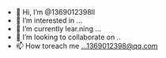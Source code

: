 - 👋 Hi, I’m @1369012398ll
- 👀 I’m interested in ...
- 🌱 I’m currently lear.ning ...
- 💞️ I’m looking to collaborate on ..
- 📫 How toreach me ...1369012398@qq.com

<!---
1369012398ll/1369012398ll is a ✨ special ✨ repository because its `README.md` (this file) appears on your GitHub profile.
You can click the Preview link to take a look at your changes.
--->
